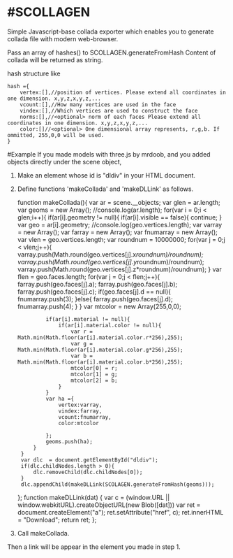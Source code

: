 #SCOLLAGEN
=========

Simple Javascript-base collada exporter
which enables you to generate collada file with modern web-browser.

Pass an array of hashes() to SCOLLAGEN.generateFromHash
Content of collada will be returned as string.

hash structure like

    hash ={
        vertex:[],//position of vertices. Please extend all coordinates in one dimension. x,y,z,x,y,z,...
        vcount:[],//How many vertices are used in the face
        vindex:[],//Which vertices are used to construct the face
        norms:[],//<optional> norm of each faces Please extend all coordinates in one dimension. x,y,z,x,y,z,...
        color:[]//<optional> One dimensional array represents, r,g,b. If ommitted, 255,0,0 will be used.
    }


#Example
If you made models with three.js by mrdoob,
and you added objects directly under the scene object,

1. Make an element whose id is "dldiv" in your HTML document.
2. Define functions 'makeCollada' and 'makeDLLink' as follows.
    
    function makeCollada(){
        var ar = scene.__objects;
        var glen = ar.length;
		var geoms = new Array();
		//console.log(ar.length);
		for(var i = 0;i < glen;i++){
			if(ar[i].geometry != null){
				if(ar[i].visible == false){
						continue;
					}
				var geo = ar[i].geometry;
				//console.log(geo.vertices.length);
				var varray = new Array();
				var farray = new Array();
				var fnumarray = new Array();
				var vlen = geo.vertices.length;
				var roundnum = 10000000;
				for(var j = 0;j < vlen;j++){
					varray.push(Math.round(geo.vertices[j].x*roundnum)/roundnum);
					varray.push(Math.round(geo.vertices[j].y*roundnum)/roundnum);
					varray.push(Math.round(geo.vertices[j].z*roundnum)/roundnum);
				}
				var flen = geo.faces.length;
				for(var j = 0;j < flen;j++){
					farray.push(geo.faces[j].a);
					farray.push(geo.faces[j].b);
					farray.push(geo.faces[j].c);
					if(geo.faces[j].d == null){
						fnumarray.push(3);
					}else{
						farray.push(geo.faces[j].d);
						fnumarray.push(4);
					}
				}
				var mtcolor = new Array(255,0,0);
			
			    if(ar[i].material != null){
                    if(ar[i].material.color != null){
					    var r = Math.min(Math.floor(ar[i].material.color.r*256),255);
						var g = Math.min(Math.floor(ar[i].material.color.g*256),255);
						var b = Math.min(Math.floor(ar[i].material.color.b*256),255);
						mtcolor[0] = r;
						mtcolor[1] = g;
						mtcolor[2] = b;
					}
				}
				var ha ={
					vertex:varray,
					vindex:farray,
					vcount:fnumarray,
					color:mtcolor
				
				};
				geoms.push(ha);
			}
		}
		var dlc  = document.getElementById("dldiv");
		if(dlc.childNodes.length > 0){
			dlc.removeChild(dlc.childNodes[0]);
		}
		dlc.appendChild(makeDLLink(SCOLAGEN.generateFromHash(geoms)));
	};
	function makeDLLink(dat) {
		var c = (window.URL || window.webkitURL).createObjectURL(new Blob([dat]))
		var ret = document.createElement("a");
	    ret.setAttribute("href", c);
		ret.innerHTML = "Download";
		return ret;
	};
3. Call makeCollada.

Then a link will be appear in the element you made in step 1.
